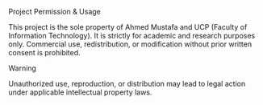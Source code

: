 Project Permission & Usage

This project is the sole property of Ahmed Mustafa and UCP (Faculty of Information Technology). It is strictly for academic and research purposes only. Commercial use, redistribution, or modification without prior written consent is prohibited.

Warning

Unauthorized use, reproduction, or distribution may lead to legal action under applicable intellectual property laws.
